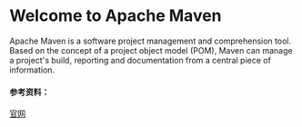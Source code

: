 # Welcome to Apache Maven
Apache Maven is a software project management and comprehension tool. Based on the concept of a project object model (POM), Maven can manage a project's build, reporting and documentation from a central piece of information.



#### 参考资料：
[官网](https://maven.apache.org/)
